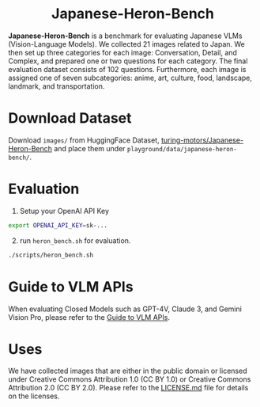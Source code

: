 <div align="center">

# Japanese-Heron-Bench

</div>

**Japanese-Heron-Bench** is a benchmark for evaluating Japanese VLMs (Vision-Language Models). We collected 21 images related to Japan. We then set up three categories for each image: Conversation, Detail, and Complex, and prepared one or two questions for each category. The final evaluation dataset consists of 102 questions. Furthermore, each image is assigned one of seven subcategories: anime, art, culture, food, landscape, landmark, and transportation.

# Download Dataset
Download `images/` from HuggingFace Dataset, [turing-motors/Japanese-Heron-Bench](https://huggingface.co/datasets/turing-motors/Japanese-Heron-Bench) and place them under `playground/data/japanese-heron-bench/`.

# Evaluation
1. Setup your OpenAI API Key

```bash
export OPENAI_API_KEY=sk-...
```

2. run `heron_bench.sh` for evaluation.

```bash
./scripts/heron_bench.sh
```

# Guide to VLM APIs
When evaluating Closed Models such as GPT-4V, Claude 3, and Gemini Vision Pro, please refer to the [Guide to VLM APIs](../llava-bench-in-the-wild/README.md#GuidetoVLMAPIs).

# Uses
We have collected images that are either in the public domain or licensed under Creative Commons Attribution 1.0 (CC BY 1.0) or Creative Commons Attribution 2.0 (CC BY 2.0). Please refer to the [LICENSE.md](LICENCE.md) file for details on the licenses.
